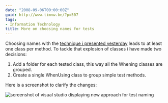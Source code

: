 ```yaml
---
date: "2008-09-06T00:00:00Z"
guid: http://www.timvw.be/?p=507
tags:
- Information Technology
title: More on choosing names for tests
---
```

Choosing names with the [technique i presented yesterday](http://www.timvw.be/experimenting-with-naming-conventions-for-unit-tests/) leads to at least one class per method. To tackle that explosion of classes i have made two decisions:

  1. Add a folder for each tested class, this way all the When<MethodName>ing classes are grouped.
  2. Create a single WhenUsing<ClassName> class to group simple test methods.

Here is a screenshot to clarify the changes:

![screenshot of visual studio displaying new approach for test naming](http://www.timvw.be/wp-content/images/unittest_naming_conventions2.gif)
